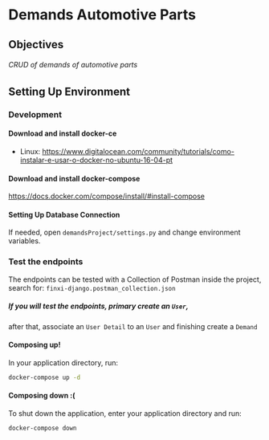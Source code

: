 # Demands Automotive Parts #

## Objectives ##

###### CRUD of demands of automotive parts

## Setting Up Environment ##

### Development ###

#### Download and install docker-ce ####

* Linux: https://www.digitalocean.com/community/tutorials/como-instalar-e-usar-o-docker-no-ubuntu-16-04-pt

#### Download and install docker-compose ####

https://docs.docker.com/compose/install/#install-compose

#### Setting Up Database Connection ####

If needed, open `demandsProject/settings.py` and change environment variables.

### Test the endpoints

The endpoints can be tested with a Collection of Postman inside the project,
search for: `finxi-django.postman_collection.json`

##### If you will test the endpoints, primary create an `User`,
 after that, associate an `User Detail` to an `User` and finishing create a `Demand`

#### Composing up! ####

In your application directory, run:

```bash
docker-compose up -d
```

#### Composing down :( ####

To shut down the application, enter your application directory and run:

```bash
docker-compose down
```
